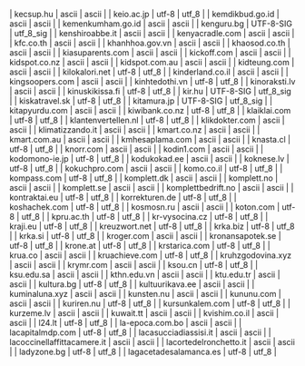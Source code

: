 | kecsup.hu | ascii | ascii |
| keio.ac.jp | utf-8 | utf_8 |
| kemdikbud.go.id | ascii | ascii |
| kemenkumham.go.id | ascii | ascii |
| kenguru.bg | UTF-8-SIG | utf_8_sig |
| kenshiroabbe.it | ascii | ascii |
| kenyacradle.com | ascii | ascii |
| kfc.co.th | ascii | ascii |
| khanhhoa.gov.vn | ascii | ascii |
| khaosod.co.th | ascii | ascii |
| kiasuparents.com | ascii | ascii |
| kickoff.com | ascii | ascii |
| kidspot.co.nz | ascii | ascii |
| kidspot.com.au | ascii | ascii |
| kidteung.com | ascii | ascii |
| kilokalori.net | utf-8 | utf_8 |
| kinderland.co.il | ascii | ascii |
| kingsoopers.com | ascii | ascii |
| kinhtedothi.vn | utf-8 | utf_8 |
| kinoraksti.lv | ascii | ascii |
| kinuskikissa.fi | utf-8 | utf_8 |
| kir.hu | UTF-8-SIG | utf_8_sig |
| kiskatravel.sk | utf-8 | utf_8 |
| kitamura.jp | UTF-8-SIG | utf_8_sig |
| kitapyurdu.com | ascii | ascii |
| kiwibank.co.nz | utf-8 | utf_8 |
| klaiklai.com | utf-8 | utf_8 |
| klantenvertellen.nl | utf-8 | utf_8 |
| klikdokter.com | ascii | ascii |
| klimatizzando.it | ascii | ascii |
| kmart.co.nz | ascii | ascii |
| kmart.com.au | ascii | ascii |
| kmhesaplama.com | ascii | ascii |
| knasta.cl | utf-8 | utf_8 |
| knorr.com | ascii | ascii |
| kodin1.com | ascii | ascii |
| kodomono-ie.jp | utf-8 | utf_8 |
| kodukokad.ee | ascii | ascii |
| koknese.lv | utf-8 | utf_8 |
| kokuchpro.com | ascii | ascii |
| komo.co.il | utf-8 | utf_8 |
| kompass.com | utf-8 | utf_8 |
| komplett.dk | ascii | ascii |
| komplett.no | ascii | ascii |
| komplett.se | ascii | ascii |
| komplettbedrift.no | ascii | ascii |
| kontraktai.eu | utf-8 | utf_8 |
| korrekturen.de | utf-8 | utf_8 |
| koshachek.com | utf-8 | utf_8 |
| kosmosn.ru | ascii | ascii |
| koton.com | utf-8 | utf_8 |
| kpru.ac.th | utf-8 | utf_8 |
| kr-vysocina.cz | utf-8 | utf_8 |
| kraji.eu | utf-8 | utf_8 |
| kreuzwort.net | utf-8 | utf_8 |
| krka.biz | utf-8 | utf_8 |
| krka.si | utf-8 | utf_8 |
| kroger.com | ascii | ascii |
| kronansapotek.se | utf-8 | utf_8 |
| krone.at | utf-8 | utf_8 |
| krstarica.com | utf-8 | utf_8 |
| krua.co | ascii | ascii |
| kruachieve.com | utf-8 | utf_8 |
| kruhzgodovina.xyz | ascii | ascii |
| krymr.com | ascii | ascii |
| ksou.cn | utf-8 | utf_8 |
| ksu.edu.sa | ascii | ascii |
| kthn.edu.vn | ascii | ascii |
| ktu.edu.tr | ascii | ascii |
| kultura.bg | utf-8 | utf_8 |
| kultuurikava.ee | ascii | ascii |
| kuminaluna.xyz | ascii | ascii |
| kunsten.nu | ascii | ascii |
| kununu.com | ascii | ascii |
| kuriren.nu | utf-8 | utf_8 |
| kursunkalem.com | utf-8 | utf_8 |
| kurzeme.lv | ascii | ascii |
| kuwait.tt | ascii | ascii |
| kvishim.co.il | ascii | ascii |
| l24.lt | utf-8 | utf_8 |
| la-epoca.com.bo | ascii | ascii |
| lacapitalmdp.com | utf-8 | utf_8 |
| lacasucciadiassisi.it | ascii | ascii |
| lacoccinellaffittacamere.it | ascii | ascii |
| lacortedelronchetto.it | ascii | ascii |
| ladyzone.bg | utf-8 | utf_8 |
| lagacetadesalamanca.es | utf-8 | utf_8 |
